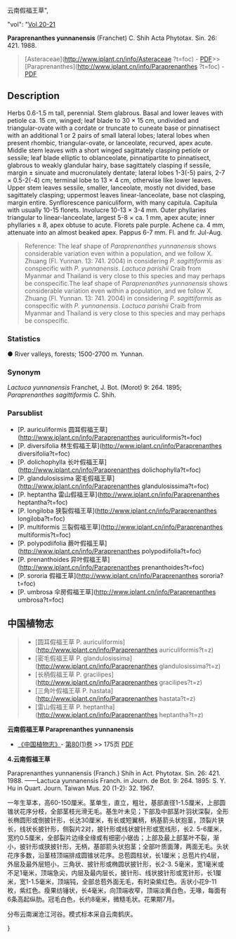 云南假福王草",

  "vol": "[Vol.20-21](http://iplant.cn/foc/vol/1)

**Paraprenanthes yunnanensis** (Franchet) C. Shih Acta Phytotax. Sin. 26: 421. 1988.

> [Asteraceae](http://www.iplant.cn/info/Asteraceae ?t=foc) - [PDF](http://iplant.cn/foc/pdf/Asteraceae.pdf)>>[Paraprenanthes](http://www.iplant.cn/info/Paraprenanthes ?t=foc) - [PDF](http://www.iplant.cn/foc/pdf/Paraprenanthes.pdf)

## Description

Herbs 0.6-1.5 m tall, perennial. Stem glabrous. Basal and lower leaves with petiole ca. 15 cm, winged; leaf blade to 30 × 15 cm, undivided and triangular-ovate with a cordate or truncate to cuneate base or pinnatisect with an additional 1 or 2 pairs of small lateral lobes; lateral lobes when present rhombic, triangular-ovate, or lanceolate, recurved, apex acute. Middle stem leaves with a short winged sagittately clasping petiole or sessile; leaf blade elliptic to oblanceolate, pinnatipartite to pinnatisect, glabrous to weakly glandular hairy, base sagittately clasping if sessile, margin ± sinuate and mucronulately dentate; lateral lobes 1-3(-5) pairs, 2-7 × 0.5-2(-4) cm; terminal lobe to 13 × 4 cm, otherwise like lower leaves. Upper stem leaves sessile, smaller, lanceolate, mostly not divided, base sagittately clasping; uppermost leaves linear-lanceolate, base not clasping, margin entire. Synflorescence paniculiform, with many capitula. Capitula with usually 10-15 florets. Involucre 10-13 × 3-4 mm. Outer phyllaries triangular to linear-lanceolate, largest 5-8 × ca. 1 mm, apex acute; inner phyllaries ± 8, apex obtuse to acute. Florets pale purple. Achene ca. 4 mm, attenuate into an almost beaked apex. Pappus 6-7 mm. Fl. and fr. Jul-Aug.

> Reference: 
> The leaf shape of *Paraprenanthes yunnanensis* shows considerable variation even within a population, and we follow X. Zhuang (Fl. Yunnan. 13: 741. 2004) in considering *P. sagittiformis* as conspecific with *P. yunnanensis*. *Lactuca parishii* Craib from Myanmar and Thailand is very close to this species and may perhaps be conspecific.The leaf shape of *Paraprenanthes yunnanensis* shows considerable variation even within a population, and we follow X. Zhuang (Fl. Yunnan. 13: 741. 2004) in considering *P. sagittiformis* as conspecific with *P. yunnanensis*. *Lactuca parishii* Craib from Myanmar and Thailand is very close to this species and may perhaps be conspecific.

### Statistics
● River valleys, forests; 1500-2700 m. Yunnan.

### Synonym
*Lactuca yunnanensis* Franchet, J. Bot. (Morot) 9: 264. 1895; *Paraprenanthes sagittiformis* C. Shih.

### Parsublist

* [P.  auriculiformis  圆耳假福王草](http://www.iplant.cn/info/Paraprenanthes auriculiformis?t=foc)
* [P.  diversifolia  林生假福王草](http://www.iplant.cn/info/Paraprenanthes diversifolia?t=foc)
* [P.  dolichophylla  长叶假福王草](http://www.iplant.cn/info/Paraprenanthes dolichophylla?t=foc)
* [P.  glandulosissima  密毛假福王草](http://www.iplant.cn/info/Paraprenanthes glandulosissima?t=foc)
* [P.  heptantha  雷山假福王草](http://www.iplant.cn/info/Paraprenanthes heptantha?t=foc)
* [P.  longiloba  狭裂假福王草](http://www.iplant.cn/info/Paraprenanthes longiloba?t=foc)
* [P.  multiformis  三裂假福王草](http://www.iplant.cn/info/Paraprenanthes multiformis?t=foc)
* [P.  polypodiifolia  蕨叶假福王草](http://www.iplant.cn/info/Paraprenanthes polypodiifolia?t=foc)
* [P.  prenanthoides  异叶假福王草](http://www.iplant.cn/info/Paraprenanthes prenanthoides?t=foc)
* [P.  sororia  假福王草](http://www.iplant.cn/info/Paraprenanthes sororia?t=foc)
* [P.  umbrosa  伞房假福王草](http://www.iplant.cn/info/Paraprenanthes umbrosa?t=foc)

## 中国植物志

> * [圆耳假福王草  P.  auriculiformis](http://www.iplant.cn/info/Paraprenanthes auriculiformis?t=z)
> * [密毛假福王草  P.  glandulosissima](http://www.iplant.cn/info/Paraprenanthes glandulosissima?t=z)
> * [长柄假福王草  P.  gracilipes](http://www.iplant.cn/info/Paraprenanthes gracilipes?t=z)
> * [三角叶假福王草  P.  hastata](http://www.iplant.cn/info/Paraprenanthes hastata?t=z)
> * [雷山假福王草  P.  heptantha](http://www.iplant.cn/info/Paraprenanthes heptantha?t=z)

**云南假福王草 Paraprenanthes yunnanensis**

* [《中国植物志》](http://www.iplant.cn/frps)- [第80(1)卷](http://www.iplant.cn/frps/vol/80(1)) >> 175页 [PDF](http://www.iplant.cn/frps/pdf/80(1)/175a.PDF)

**4.云南假福王草**

Paraprenanthes yunnanensis (Franch.) Shih in Act. Phytotax. Sin. 26: 421. 1988. ——Lactuca yunnanensis Franch. in Journ. de Bot. 9: 264. 1895: S. Y. Hu in Quart. Journ. Taiwan Mus. 20 (1-2): 32. 1967.

一年生草本，高60-150厘米。茎单生，直立，粗壮，基部直径1-1.5厘米，上部圆锥状花序分枝，全部茎枝光滑无毛。基生叶未见；下部及中部茎叶羽状深裂，全形长椭圆形或倒披针形，长达30厘米，有长或短翼柄，柄基箭头状抱茎，顶裂片狭长，线状长披针形，侧裂片2对，披针形或线状披针形或宽线形，长2. 5-6厘米，宽约0.5厘米，全部裂片边缘全缘或有细密小锯齿；上部及最上部茎叶不裂，渐小，披针形或狭披针形，无柄，基部箭头状抱茎；全部叶质面薄，两面无毛。头状花序多数，沿茎枝顶端排成圆锥状花序。总苞圆柱状，长1厘米；总苞片约4层，外层及最外层短小，三角状、披针形或椭圆状披针形，长2-3. 5毫米，宽1毫米或不足1毫米，顶端急尖，内层及最内层长，披针形、线状披针形或宽针形，长1厘米，宽1-1.5毫米，顶端钝，全部总苞外面无毛，有时染紫红色。舌状小花9-11枚，紫红色。瘦果纺锤状，长4毫米，向顶端收窄，顶端淡黄白色，无喙，每面有6条高起纵肋。冠毛白色，长约8毫米，微糙毛状。花果期7月。

分布云南澜沧江河谷。模式标本采自云南鹤庆。

}
